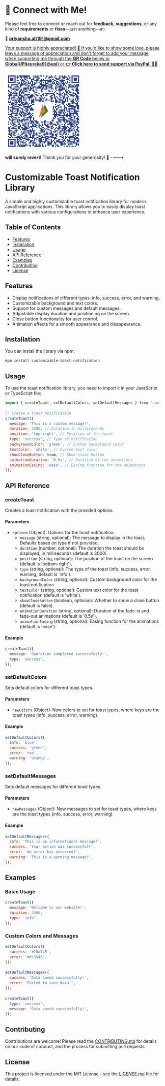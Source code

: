# 🌟 Connect with Me!

Please feel free to connect or reach out for **feedback**, **suggestions**, or any kind of **requirements** or **fixes**—just anything—at:

📧 **priyanshu.alt191@gmail.com**  

<u>Your support is highly appreciated! 🙌 If you'd like to show some love, please leave a message of appreciation and don't forget to add your message when supporting me through the **QR Code** below 
or
**GlobalUPI(eureka91@upi)**
or
**👉 [Click here to send support via PayPal](paypal.me/priyanshupatel1)**! 💬💖
</u>

![Support Me](https://github.com/sammy-cool/support_qr/blob/eb14a600e04dc48dacab11e22cd28f18a31f7a12/support_qr.png)

**will surely revert!**
Thank you for your generosity! 🙏
---->

# Customizable Toast Notification Library

A simple and highly customizable toast notification library for modern JavaScript applications. This library allows you to easily display toast notifications with various configurations to enhance user experience.

## Table of Contents
- [Features](#features)
- [Installation](#installation)
- [Usage](#usage)
- [API Reference](#api-reference)
- [Examples](#examples)
- [Contributing](#contributing)
- [License](#license)

## Features
- Display notifications of different types: info, success, error, and warning.
- Customizable background and text colors.
- Support for custom messages and default messages.
- Adjustable display duration and positioning on the screen.
- Close button functionality for user control.
- Animation effects for a smooth appearance and disappearance.

## Installation
You can install the library via npm:
```bash
npm install customizable-toast-notification
```

## Usage
To use the toast notification library, you need to import it in your JavaScript or TypeScript file:
```javascript
import { createToast, setDefaultColors, setDefaultMessages } from 'customizable-toast-notification';

// Create a toast notification
createToast({
  message: 'This is a custom message!',
  duration: 5000, // Duration in milliseconds
  position: 'top-right', // Position of the toast
  type: 'success', // Type of notification
  backgroundColor: 'green', // Custom background color
  textColor: 'white', // Custom text color
  showCloseButton: true, // Show close button
  animationDuration: '0.5s', // Duration of the animations
  animationEasing: 'ease', // Easing function for the animations
});
```

## API Reference
### createToast
Creates a toast notification with the provided options.

#### Parameters
- `options` (Object): Options for the toast notification.
  - `message` (string, optional): The message to display in the toast. Defaults based on type if not provided.
  - `duration` (number, optional): The duration the toast should be displayed, in milliseconds (default is 3000).
  - `position` (string, optional): The position of the toast on the screen (default is 'bottom-right').
  - `type` (string, optional): The type of the toast (info, success, error, warning, default is 'info').
  - `backgroundColor` (string, optional): Custom background color for the toast notification.
  - `textColor` (string, optional): Custom text color for the toast notification (default is 'white').
  - `showCloseButton` (boolean, optional): Whether to show a close button (default is false).
  - `animationDuration` (string, optional): Duration of the fade-in and fade-out animations (default is '0.5s').
  - `animationEasing` (string, optional): Easing function for the animations (default is 'ease').

#### Example
```javascript
createToast({
  message: 'Operation completed successfully!',
  type: 'success',
});
```

### setDefaultColors
Sets default colors for different toast types.

#### Parameters
- `newColors` (Object): New colors to set for toast types, where keys are the toast types (info, success, error, warning).

#### Example
```javascript
setDefaultColors({
  info: 'blue',
  success: 'green',
  error: 'red',
  warning: 'orange',
});
```

### setDefaultMessages
Sets default messages for different toast types.

#### Parameters
- `newMessages` (Object): New messages to set for toast types, where keys are the toast types (info, success, error, warning).

#### Example
```javascript
setDefaultMessages({
  info: 'This is an informational message!',
  success: 'Your action was successful!',
  error: 'An error has occurred!',
  warning: 'This is a warning message!',
});
```

## Examples
### Basic Usage
```javascript
createToast({
  message: 'Welcome to our website!',
  duration: 4000,
  type: 'info',
});
```

### Custom Colors and Messages
```javascript
setDefaultColors({
  success: '#28a745',
  error: '#dc3545',
});

setDefaultMessages({
  success: 'Data saved successfully!',
  error: 'Failed to save data.',
});

createToast({
  type: 'success',
  message: 'Data saved successfully!',
});
```

## Contributing
Contributions are welcome! Please read the [CONTRIBUTING.md]() for details on our code of conduct, and the process for submitting pull requests.

## License
This project is licensed under the MIT License - see the [LICENSE.md](LICENSE) file for details.
